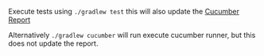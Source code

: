 Execute tests using `./gradlew test` this will also update the [Cucumber Report](./target/cucumber-report.html) 

Alternatively `./gradlew cucumber` will run execute cucumber runner, but this does not update the report.